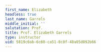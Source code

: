 ```yaml
---
first_name: Elizabeth
headless: true
last_name: Garrels
middle_initial: ''
salutation: Prof.
title: Prof. Elizabeth Garrels
type: instructor
uid: 5819c0ab-6c60-ca51-8c8f-48a05d092b66
---
```


